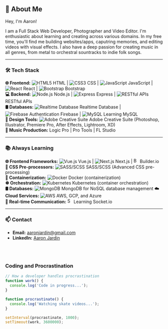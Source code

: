## 🌟 About Me

Hey, I'm Aaron!

I am a Full Stack Web Developer, Photographer and Video Editor. I'm enthusiastic about learning and creating across various domains. In my free time, you'll find me building websites/apps, caputring memories, and editing videos with visual effects. I also have a deep passion for creating music in all genres, from metal to orchestral sountracks to indie folk songs.

---

<h3>🛠 Tech Stack</h3>

**🌐 Frontend:** 
![HTML5](https://img.icons8.com/color/16/000000/html-5.png) HTML | ![CSS3](https://img.icons8.com/color/16/000000/css3.png) CSS | ![JavaScript](https://img.icons8.com/color/16/000000/javascript.png) JavaScript | ![React](https://img.icons8.com/color/16/000000/react-native.png) React | ![Bootstrap](https://img.icons8.com/color/16/000000/bootstrap.png) Bootstrap <br/>
**💻 Backend:** 
![Node.js](https://img.icons8.com/color/16/000000/nodejs.png) Node.js | ![Express](https://img.icons8.com/ios/16/000000/express-js.png) Express | ![RESTful APIs](https://img.icons8.com/color/16/000000/api-settings.png) RESTful APIs  
**🛢 Databases:** 
![Realtime Database](https://img.icons8.com/color/16/000000/google-firebase-console.png) Realtime Database | ![Firebase Authentication](https://img.icons8.com/color/16/000000/google-firebase-console.png) Firebase  | ![MySQL](https://img.icons8.com/color/16/000000/mysql-logo.png) Learning MySQL  
**🎨 Design Tools:**
![Adobe Creative Suite](https://img.icons8.com/color/16/000000/adobe-creative-cloud.png) Adobe Creative Suite (Photoshop, Illustrator, Premiere Pro, After Effects, Lightroom, XD)  
**🎸 Music Production:**
Logic Pro |  Pro Tools | FL Studio  

---

<h3>📚 Always Learning</h3>

**🌐 Frontend Frameworks:** ![Vue.js](https://img.icons8.com/color/16/000000/vue-js.png) Vue.js | ![Next.js](https://img.icons8.com/fluency/16/000000/nextjs.png) Next.js | <img src="https://api.iconify.design/logos/builder-io-icon.svg" alt="Builder.io" width="16" height="16"> Builder.io 
**🎨 CSS Pre-processors:** ![SASS/SCSS](https://img.icons8.com/color/16/000000/sass.png) SASS/SCSS (Advanced CSS pre-processing)  
**🐳 Containerization:** ![Docker](https://img.icons8.com/color/16/000000/docker.png) Docker (containerization)  
**☸️ Orchestration:** ![Kubernetes](https://img.icons8.com/color/16/000000/kubernetes.png) Kubernetes (container orchestration)  
**🛢 Databases:** ![MongoDB](https://img.icons8.com/color/16/000000/mongodb.png) MongoDB for NoSQL database management
**☁️ Cloud Services:** ![AWS](https://img.icons8.com/color/16/000000/amazon-web-services.png) AWS, GCP, and Azure  
**🔌 Real-time Communication:** <img src="https://www.vectorlogo.zone/logos/socketio/socketio-icon.svg" alt="Socket.io" width="16" height="16"> Learning Socket.io

---

<h3>📫 Contact</h3>

- **Email:** [aaronjardin@gmail.com](mailto:aaronjardin@gmail.com)
- **LinkedIn:** [Aaron Jardin](https://www.linkedin.com/in/aaronjardin/)

</br></br>
##### <h3> Coding and Procrastination </h3> 

```javascript
// How a developer handles procrastination
function work() {
  console.log('Code in progress...');
}

function procrastinate() {
  console.log('Watching skate videos...');
}

setInterval(procrastinate, 1000);
setTimeout(work, 3600000);
